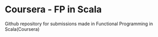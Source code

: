 # Coursera - FP in Scala 
Github repository for submissions made in Functional Programming in Scala(Coursera)
